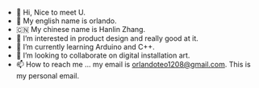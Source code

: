 - 👋 Hi, Nice to meet U.
- 👨‍ My english name is orlando.
- 🇨🇳 My chinese name is Hanlin Zhang. 
- 👀 I’m interested in product design and really good at it.
- 🌱 I’m currently learning Arduino and C++.
- 💞️ I’m looking to collaborate on digital installation art.
- 📫 How to reach me ... my email is orlandoteo1208@gmail.com. This is my personal email.

<!---
MrPicto/MrPicto is a ✨ special ✨ repository because its `README.md` (this file) appears on your GitHub profile.
You can click the Preview link to take a look at your changes.
--->
